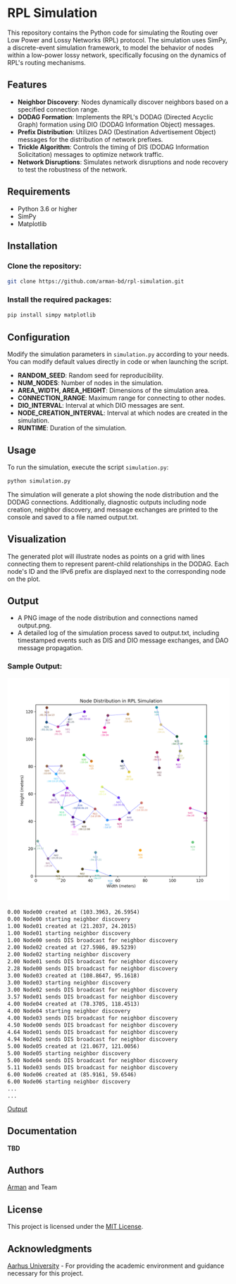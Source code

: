 # RPL Simulation

This repository contains the Python code for simulating the Routing over Low Power and Lossy Networks (RPL) protocol. The simulation uses SimPy, a discrete-event simulation framework, to model the behavior of nodes within a low-power lossy network, specifically focusing on the dynamics of RPL's routing mechanisms.

## Features

- **Neighbor Discovery**: Nodes dynamically discover neighbors based on a specified connection range.
- **DODAG Formation**: Implements the RPL's DODAG (Directed Acyclic Graph) formation using DIO (DODAG Information Object) messages.
- **Prefix Distribution**: Utilizes DAO (Destination Advertisement Object) messages for the distribution of network prefixes.
- **Trickle Algorithm**: Controls the timing of DIS (DODAG Information Solicitation) messages to optimize network traffic.
- **Network Disruptions**: Simulates network disruptions and node recovery to test the robustness of the network.

## Requirements

- Python 3.6 or higher
- SimPy
- Matplotlib

## Installation

### Clone the repository:
```bash
git clone https://github.com/arman-bd/rpl-simulation.git
```

### Install the required packages:
```bash
pip install simpy matplotlib
```

## Configuration
Modify the simulation parameters in `simulation.py` according to your needs. You can modify default values directly in code or when launching the script.

- **RANDOM_SEED**: Random seed for reproducibility.
- **NUM_NODES**: Number of nodes in the simulation.
- **AREA_WIDTH, AREA_HEIGHT**: Dimensions of the simulation area.
- **CONNECTION_RANGE**: Maximum range for connecting to other nodes.
- **DIO_INTERVAL**: Interval at which DIO messages are sent.
- **NODE_CREATION_INTERVAL**: Interval at which nodes are created in the simulation.
- **RUNTIME**: Duration of the simulation.

## Usage

To run the simulation, execute the script `simulation.py`:

```bash
python simulation.py
```

The simulation will generate a plot showing the node distribution and the DODAG connections. Additionally, diagnostic outputs including node creation, neighbor discovery, and message exchanges are printed to the console and saved to a file named output.txt.

## Visualization
The generated plot will illustrate nodes as points on a grid with lines connecting them to represent parent-child relationships in the DODAG. Each node's ID and the IPv6 prefix are displayed next to the corresponding node on the plot.

## Output
* A PNG image of the node distribution and connections named output.png.
* A detailed log of the simulation process saved to output.txt, including timestamped events such as DIS and DIO message exchanges, and DAO message propagation.

### Sample Output:

<img src="output.png">

```text
0.00 Node00 created at (103.3963, 26.5954)
0.00 Node00 starting neighbor discovery
1.00 Node01 created at (21.2037, 24.2015)
1.00 Node01 starting neighbor discovery
1.00 Node00 sends DIS broadcast for neighbor discovery
2.00 Node02 created at (27.5986, 89.5239)
2.00 Node02 starting neighbor discovery
2.00 Node01 sends DIS broadcast for neighbor discovery
2.28 Node00 sends DIS broadcast for neighbor discovery
3.00 Node03 created at (108.8647, 95.1618)
3.00 Node03 starting neighbor discovery
3.00 Node02 sends DIS broadcast for neighbor discovery
3.57 Node01 sends DIS broadcast for neighbor discovery
4.00 Node04 created at (78.3705, 118.4513)
4.00 Node04 starting neighbor discovery
4.00 Node03 sends DIS broadcast for neighbor discovery
4.50 Node00 sends DIS broadcast for neighbor discovery
4.64 Node01 sends DIS broadcast for neighbor discovery
4.94 Node02 sends DIS broadcast for neighbor discovery
5.00 Node05 created at (21.0677, 121.0056)
5.00 Node05 starting neighbor discovery
5.00 Node04 sends DIS broadcast for neighbor discovery
5.11 Node03 sends DIS broadcast for neighbor discovery
6.00 Node06 created at (85.9161, 59.6546)
6.00 Node06 starting neighbor discovery
...
...
```
<a href="output.txt">Output</a>

## Documentation
**TBD**

## Authors
[Arman](https://github.com/arman-bd) and Team

## License
This project is licensed under the [MIT License](LICENSE).

## Acknowledgments
[Aarhus University](https://au.dk) - For providing the academic environment and guidance necessary for this project.